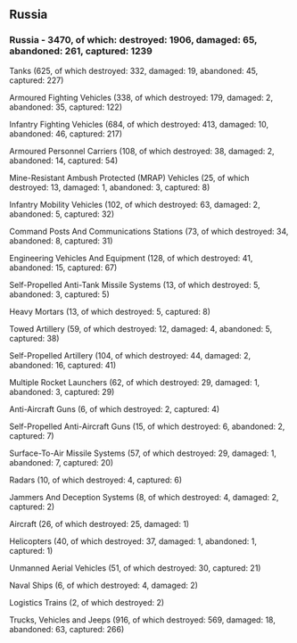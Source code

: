 
 
 ## Russia
 
 ### Russia - 3470, of which: destroyed: 1906, damaged: 65, abandoned: 261, captured: 1239

 

 

 Tanks (625, of which destroyed: 332, damaged: 19, abandoned: 45, captured: 227)

 Armoured Fighting Vehicles (338, of which destroyed: 179, damaged: 2, abandoned: 35, captured: 122)

 Infantry Fighting Vehicles (684, of which destroyed: 413, damaged: 10, abandoned: 46, captured: 217)

 Armoured Personnel Carriers (108, of which destroyed: 38, damaged: 2, abandoned: 14, captured: 54)

 Mine-Resistant Ambush Protected (MRAP) Vehicles (25, of which destroyed: 13, damaged: 1, abandoned: 3, captured: 8)

 Infantry Mobility Vehicles (102, of which destroyed: 63, damaged: 2, abandoned: 5, captured: 32)

 Command Posts And Communications Stations (73, of which destroyed: 34, abandoned: 8, captured: 31)

 Engineering Vehicles And Equipment (128, of which destroyed: 41, abandoned: 15, captured: 67)

 Self-Propelled Anti-Tank Missile Systems (13, of which destroyed: 5, abandoned: 3, captured: 5)

 Heavy Mortars (13, of which destroyed: 5, captured: 8)

 Towed Artillery (59, of which destroyed: 12, damaged: 4, abandoned: 5, captured: 38)

 Self-Propelled Artillery (104, of which destroyed: 44, damaged: 2, abandoned: 16, captured: 41)

 Multiple Rocket Launchers (62, of which destroyed: 29, damaged: 1, abandoned: 3, captured: 29)

 Anti-Aircraft Guns (6, of which destroyed: 2, captured: 4)

 Self-Propelled Anti-Aircraft Guns (15, of which destroyed: 6, abandoned: 2, captured: 7)

 Surface-To-Air Missile Systems (57, of which destroyed: 29, damaged: 1, abandoned: 7, captured: 20)

 Radars (10, of which destroyed: 4, captured: 6)

 Jammers And Deception Systems (8, of which destroyed: 4, damaged: 2, captured: 2)

 Aircraft (26, of which destroyed: 25, damaged: 1)

 Helicopters (40, of which destroyed: 37, damaged: 1, abandoned: 1, captured: 1)

 Unmanned Aerial Vehicles (51, of which destroyed: 30, captured: 21)

 Naval Ships (6, of which destroyed: 4, damaged: 2)

 Logistics Trains (2, of which destroyed: 2)

 Trucks, Vehicles and Jeeps (916, of which destroyed: 569, damaged: 18, abandoned: 63, captured: 266)

